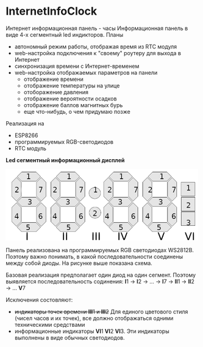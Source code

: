 # InternetInfoClock
Интернет информационная панель - часы
Информационная панель в виде 4-х сегментный led индикторов.
Планы
- автономный режим работы, отображая время из RTC модуля
- web-настройка подключения к "своему" роутеру для выхода в Интернет
- синхронизация времени с Интернет-временем
- web-настройка отображаемых параметров на панели
  - отображение времени
  - отображение температуры на улице
  - отоборажение давления
  - отображение вероятности осадков
  - отображение баллов магнитных бурь
  - еще что-нибудь, о чем придумаю позже

Реализация на 
- ESP8266
- программируемых RGB-светодиодов
- RTC модуль


**Led сегментный информационный дисплей**

![Led сегментный информационный дисплей](https://raw.githubusercontent.com/Octagon80/InternetInfoClock/main/schem_segment_led_infopanel.png)

Панель реализована на программируемых RGB светодиодах WS2812B. Поэтому важно понимать, в какой последовательности соединены  между собой диоды. На рисунке выше показана схема.

Базовая реализация предполагает один диод на один сегмент. Поэтому выявляется последовательность содинения: **I**1 -> **I**2 -> ... -> **I**7 ->  **II**1 -> **II**2 -> ... **V**7 

Исключения состовляют:
 * ~~индикаторы точек времени **III**1 и **III**2~~ Для единого цветового стиля (чисел часов и их точек), все должно отображаться одними техническими средствами
 * информационные индикаторы **VI**1 **VI**2 **VI**3. Эти индикаторы выполнены в виде обычных светодиодов.
